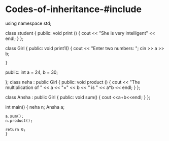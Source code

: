 # Codes-of-inheritance-#include<iostream>
using namespace std;

class student {
public:
    void print () {
        cout << "She is very intelligent" << endl;
    }
};

class Girl {
public:
    void print1() {
        cout << "Enter two numbers: ";
        cin >> a >> b;
        
        
    }
public:
    int a = 24, b = 30;
    
};
class neha : public Girl {
public:
void product ()
{
cout << "The multiplication of " << a << "×" << b << " is " << a*b << endl;
}
};

class Ansha : public Girl
 {
 public:
 void sum()
 {
    cout <<a+b<<endl;
    }
};

int main() {
    neha n;
    Ansha a;
    
    
    a.sum();
    n.product();
    
    return 0;
    }
